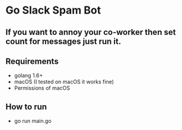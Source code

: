 # Go Slack Spam Bot

## If you want to annoy your co-worker then set count for messages just run it.

## Requirements

- golang 1.6+
- macOS (I tested on macOS it works fine)
- Permissions of macOS

## How to run

- go run main.go
